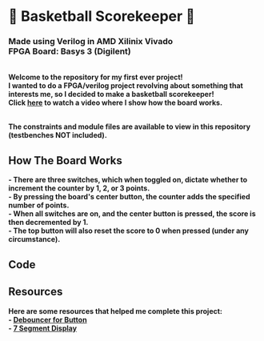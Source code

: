 <h1> 🏀 Basketball Scorekeeper 🏀</h1>
<h3>Made using Verilog in AMD Xilinix Vivado
<br/> FPGA Board: Basys 3 (Digilent)</h3>

<br/>
<b> Welcome to the repository for my first ever project!
<br/> I wanted to do a FPGA/verilog project revolving about something that interests me, so I decided to make a basketball scorekeeper!
<br/> Click
<a href="https://youtu.be/NJnX_LAqaFY">here</a>
to watch a video where I show how the board works.

<br/> The constraints and module files are available to view in this repository (testbenches NOT included).
</b>


<h2> How The Board Works </h2>
<b>
 - There are three switches, which when toggled on, dictate whether to increment the counter by 1, 2, or 3 points.
<br/> - By pressing the board's center button, the counter adds the specified number of points.
<br/> - When all switches are on, and the center button is pressed, the score is then decremented by 1.
<br/> - The top button will also reset the score to 0 when pressed (under any circumstance).
</b>

<h2> Code </h2>




<h2> Resources </h2>
<b>
 Here are some resources that helped me complete this project: 
 <br/> - <a href="https://www.fpga4student.com/2017/04/simple-debouncing-verilog-code-for.html">Debouncer for Button</a>
 <br/> - <a href="https://www.youtube.com/watch?v=ORhWNj8li4E">7 Segment Display</a>
</b>
